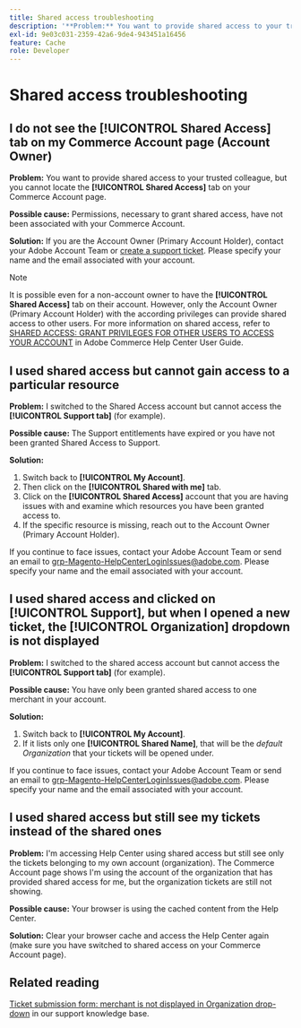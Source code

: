 ```yaml
---
title: Shared access troubleshooting
description: '**Problem:** You want to provide shared access to your trusted colleague but you cannot locate the **Shared Access** tab on your Commerce Account page.'
exl-id: 9e03c031-2359-42a6-9de4-943451a16456
feature: Cache
role: Developer
---
```

# Shared access troubleshooting

## I do not see the [!UICONTROL Shared Access] tab on my Commerce Account page (Account Owner)

 **Problem:** You want to provide shared access to your trusted colleague, but you cannot locate the **[!UICONTROL Shared Access]** tab on your Commerce Account page.

 **Possible cause:** Permissions, necessary to grant shared access, have not been associated with your Commerce Account.

 **Solution:** If you are the Account Owner (Primary Account Holder), contact your Adobe Account Team or [create a support ticket](/help/help-center-guide/help-center/magento-help-center-user-guide.md#merchant-not-displayed). Please specify your name and the email associated with your account.

 >[!NOTE]
 >
 >It is possible even for a non-account owner to have the **[!UICONTROL Shared Access]** tab on their account. However, only the Account Owner (Primary Account Holder) with the according privileges can provide shared access to other users. For more information on shared access, refer to [SHARED ACCESS: GRANT PRIVILEGES FOR OTHER USERS TO ACCESS YOUR ACCOUNT](https://experienceleague.adobe.com/docs/commerce-knowledge-base/kb/help-center-guide/magento-help-center-user-guide.html?lang=en#shared-access) in Adobe Commerce Help Center User Guide.

## I used shared access but cannot gain access to a particular resource

 **Problem:** I switched to the Shared Access account but cannot access the **[!UICONTROL Support tab]** (for example).

 **Possible cause:** The Support entitlements have expired or you have not been granted Shared Access to Support.

 **Solution:** 

 1. Switch back to **[!UICONTROL My Account]**. 
 1. Then click on the **[!UICONTROL Shared with me]** tab. 
 1. Click on the **[!UICONTROL Shared Access]** account that you are having issues with and examine which resources you have been granted access to.
 1. If the specific resource is missing, reach out to the Account Owner (Primary Account Holder).

 If you continue to face issues, contact your Adobe Account Team or send an email to grp-Magento-HelpCenterLoginIssues@adobe.com. Please specify your name and the email associated with your account.

## I used shared access and clicked on [!UICONTROL Support], but when I opened a new ticket, the [!UICONTROL Organization] dropdown is not displayed

 **Problem:** I switched to the shared access account but cannot access the **[!UICONTROL Support tab]** (for example).

 **Possible cause:** You have only been granted shared access to one merchant in your account.

 **Solution:** 

 1. Switch back to **[!UICONTROL My Account]**. 
 1. If it lists only one **[!UICONTROL Shared Name]**, that will be the *default Organization* that your tickets will be opened under.

 If you continue to face issues, contact your Adobe Account Team or send an email to grp-Magento-HelpCenterLoginIssues@adobe.com. Please specify your name and the email associated with your account.

## I used shared access but still see my tickets instead of the shared ones

 **Problem:** I'm accessing Help Center using shared access but still see only the tickets belonging to my own account (organization). The Commerce Account page shows I'm using the account of the organization that has provided shared access for me, but the organization tickets are still not showing.

 **Possible cause:** Your browser is using the cached content from the Help Center.

 **Solution:** Clear your browser cache and access the Help Center again (make sure you have switched to shared access on your Commerce Account page).

## Related reading

[Ticket submission form: merchant is not displayed in Organization drop-down](/help/help-center-guide/help-center/magento-help-center-user-guide.md#merchant-not-displayed) in our support knowledge base.
